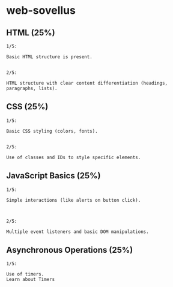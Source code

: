 # web-sovellus

## HTML (25%)

    1/5:

    Basic HTML structure is present.


    2/5:

    HTML structure with clear content differentiation (headings, paragraphs, lists).


## CSS (25%)

    1/5:

    Basic CSS styling (colors, fonts).

    
    2/5:

    Use of classes and IDs to style specific elements.




## JavaScript Basics (25%)

    1/5:

    Simple interactions (like alerts on button click).


    
    2/5:

    Multiple event listeners and basic DOM manipulations.

## Asynchronous Operations (25%)

    1/5:

    Use of timers.
    Learn about Timers


